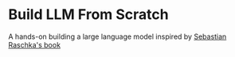 # Build LLM From Scratch

A hands-on building a large language model inspired by [Sebastian Raschka's book](https://www.manning.com/books/build-a-large-language-model-from-scratch)
